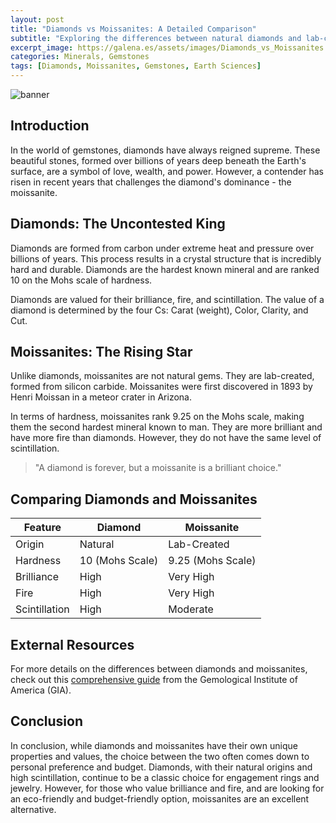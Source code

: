 ```yaml
---
layout: post
title: "Diamonds vs Moissanites: A Detailed Comparison"
subtitle: "Exploring the differences between natural diamonds and lab-created moissanites in terms of structure and value."
excerpt_image: https://galena.es/assets/images/Diamonds_vs_Moissanites.png
categories: Minerals, Gemstones
tags: [Diamonds, Moissanites, Gemstones, Earth Sciences]
---
```


![banner](https://galena.es/assets/images/Diamonds_vs_Moissanites.png)

## Introduction

In the world of gemstones, diamonds have always reigned supreme. These beautiful stones, formed over billions of years deep beneath the Earth's surface, are a symbol of love, wealth, and power. However, a contender has risen in recent years that challenges the diamond's dominance - the moissanite.

## Diamonds: The Uncontested King

Diamonds are formed from carbon under extreme heat and pressure over billions of years. This process results in a crystal structure that is incredibly hard and durable. Diamonds are the hardest known mineral and are ranked 10 on the Mohs scale of hardness.

Diamonds are valued for their brilliance, fire, and scintillation. The value of a diamond is determined by the four Cs: Carat (weight), Color, Clarity, and Cut. 

## Moissanites: The Rising Star

Unlike diamonds, moissanites are not natural gems. They are lab-created, formed from silicon carbide. Moissanites were first discovered in 1893 by Henri Moissan in a meteor crater in Arizona. 

In terms of hardness, moissanites rank 9.25 on the Mohs scale, making them the second hardest mineral known to man. They are more brilliant and have more fire than diamonds. However, they do not have the same level of scintillation.

> "A diamond is forever, but a moissanite is a brilliant choice."

## Comparing Diamonds and Moissanites

| Feature | Diamond | Moissanite |
|---------|---------|------------|
| Origin  | Natural | Lab-Created |
| Hardness | 10 (Mohs Scale) | 9.25 (Mohs Scale) |
| Brilliance | High | Very High |
| Fire | High | Very High |
| Scintillation | High | Moderate |

## External Resources

For more details on the differences between diamonds and moissanites, check out this [comprehensive guide](https://www.gia.edu/gem-comparison-diamond-vs-moissanite) from the Gemological Institute of America (GIA).

## Conclusion

In conclusion, while diamonds and moissanites have their own unique properties and values, the choice between the two often comes down to personal preference and budget. Diamonds, with their natural origins and high scintillation, continue to be a classic choice for engagement rings and jewelry. However, for those who value brilliance and fire, and are looking for an eco-friendly and budget-friendly option, moissanites are an excellent alternative.